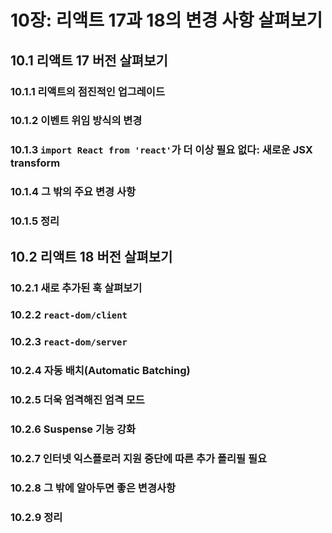 # 10장: 리액트 17과 18의 변경 사항 살펴보기

## 10.1 리액트 17 버전 살펴보기
### 10.1.1 리액트의 점진적인 업그레이드
### 10.1.2 이벤트 위임 방식의 변경
### 10.1.3 `import React from 'react'`가 더 이상 필요 없다: 새로운 JSX transform
### 10.1.4 그 밖의 주요 변경 사항
### 10.1.5 정리

## 10.2 리액트 18 버전 살펴보기
### 10.2.1 새로 추가된 훅 살펴보기
### 10.2.2 `react-dom/client`
### 10.2.3 `react-dom/server`
### 10.2.4 자동 배치(Automatic Batching)
### 10.2.5 더욱 엄격해진 엄격 모드
### 10.2.6 Suspense 기능 강화
### 10.2.7 인터넷 익스플로러 지원 중단에 따른 추가 폴리필 필요
### 10.2.8 그 밖에 알아두면 좋은 변경사항
### 10.2.9 정리
